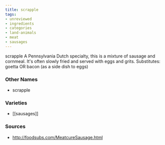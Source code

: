 ```yaml
---
title: scrapple
tags:
- unreviewed
- ingredients
- categories
- land-animals
- meat
- sausages
---
```

scrapple A Pennsylvania Dutch specialty, this is a mixture of sausage and cornmeal. It's often slowly fried and served with eggs and grits. Substitutes: goetta OR bacon (as a side dish to eggs)

### Other Names

* scrapple

### Varieties

* [[sausages]]

### Sources
* http://foodsubs.com/MeatcureSausage.html
